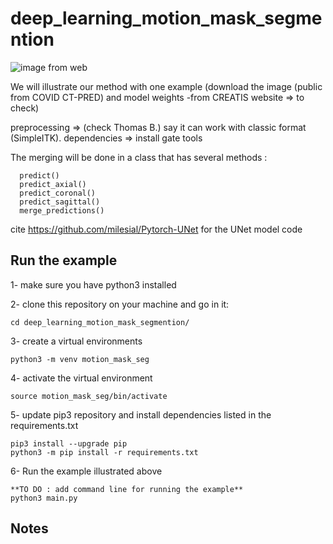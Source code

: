 # deep_learning_motion_mask_segmention

![image from web](https://www.creatis.insa-lyon.fr/nextcloud/index.php/s/boGJjsP5tnFSWw2/preview)



We will illustrate our method with one example (download the image (public from COVID CT-PRED) and model weights -from CREATIS website => to check)

preprocessing => (check Thomas B.) say it can work with classic format (SimpleITK).
dependencies => install gate tools

The merging will be done in a class that has several methods :

      predict()
      predict_axial()
      predict_coronal()
      predict_sagittal()
      merge_predictions()


cite https://github.com/milesial/Pytorch-UNet for the UNet model code

## Run the example

1- make sure you have python3 installed

2- clone this repository on your machine and go in it:

    cd deep_learning_motion_mask_segmention/

3- create a virtual environments

    python3 -m venv motion_mask_seg

4- activate the virtual environment

    source motion_mask_seg/bin/activate

5- update pip3 repository and install dependencies listed in the requirements.txt

    pip3 install --upgrade pip
    python3 -m pip install -r requirements.txt

6- Run the example illustrated above

    **TO DO : add command line for running the example**
    python3 main.py

## Notes
